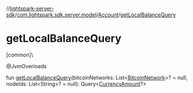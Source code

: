 //[lightspark-server-sdk](../../../index.md)/[com.lightspark.sdk.server.model](../index.md)/[Account](index.md)/[getLocalBalanceQuery](get-local-balance-query.md)

# getLocalBalanceQuery

[common]\

@JvmOverloads

fun [getLocalBalanceQuery](get-local-balance-query.md)(bitcoinNetworks: List&lt;[BitcoinNetwork](../-bitcoin-network/index.md)&gt;? = null, nodeIds: List&lt;String&gt;? = null): Query&lt;[CurrencyAmount](../-currency-amount/index.md)?&gt;
